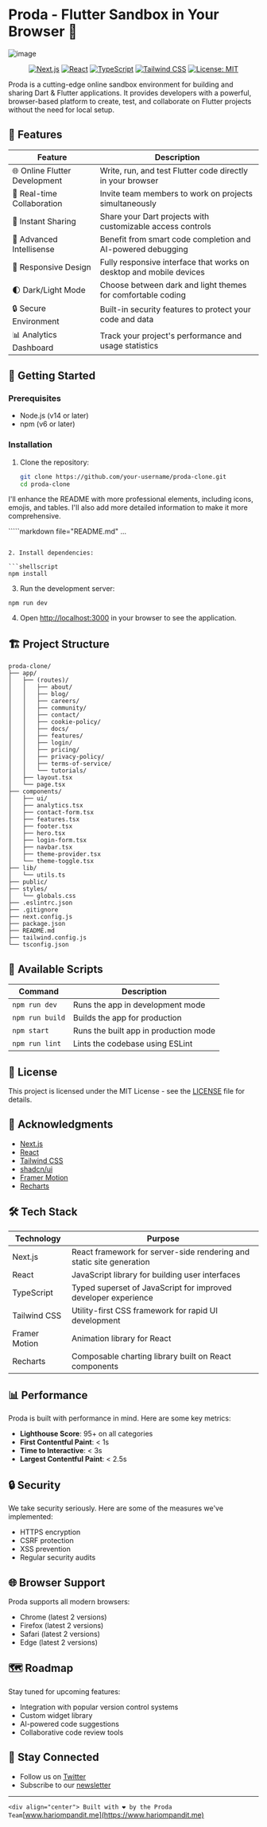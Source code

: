# Proda - Flutter Sandbox in Your Browser 🚀

![image](https://github.com/user-attachments/assets/52667057-036c-4dbf-8fba-e2f0c09cf365)


<div align="center">

  
  [![Next.js](https://img.shields.io/badge/Next.js-13.0+-blueviolet.svg)](https://nextjs.org/)
  [![React](https://img.shields.io/badge/React-18.0+-blue.svg)](https://reactjs.org/)
  [![TypeScript](https://img.shields.io/badge/TypeScript-4.5+-blue.svg)](https://www.typescriptlang.org/)
  [![Tailwind CSS](https://img.shields.io/badge/Tailwind_CSS-3.0+-38B2AC.svg)](https://tailwindcss.com/)
  [![License: MIT](https://img.shields.io/badge/License-MIT-yellow.svg)](https://opensource.org/licenses/MIT)
</div>

Proda is a cutting-edge online sandbox environment for building and sharing Dart & Flutter applications. It provides developers with a powerful, browser-based platform to create, test, and collaborate on Flutter projects without the need for local setup.

## 🌟 Features

| Feature | Description |
|---------|-------------|
| 🌐 Online Flutter Development | Write, run, and test Flutter code directly in your browser |
| 👥 Real-time Collaboration | Invite team members to work on projects simultaneously |
| 🔗 Instant Sharing | Share your Dart projects with customizable access controls |
| 🧠 Advanced Intellisense | Benefit from smart code completion and AI-powered debugging |
| 📱 Responsive Design | Fully responsive interface that works on desktop and mobile devices |
| 🌓 Dark/Light Mode | Choose between dark and light themes for comfortable coding |
| 🔒 Secure Environment | Built-in security features to protect your code and data |
| 📊 Analytics Dashboard | Track your project's performance and usage statistics |

## 🚀 Getting Started

### Prerequisites

- Node.js (v14 or later)
- npm (v6 or later)

### Installation

1. Clone the repository:
   ```bash
   git clone https://github.com/your-username/proda-clone.git
   cd proda-clone
I'll enhance the README with more professional elements, including icons, emojis, and tables. I'll also add more detailed information to make it more comprehensive.

`<ReactProject id="proda-clone">````markdown file="README.md"
...
```

2. Install dependencies:

```shellscript
npm install
```


3. Run the development server:

```shellscript
npm run dev
```


4. Open [http://localhost:3000](http://localhost:3000) in your browser to see the application.


## 🏗️ Project Structure

```plaintext
proda-clone/
├── app/
│   ├── (routes)/
│   │   ├── about/
│   │   ├── blog/
│   │   ├── careers/
│   │   ├── community/
│   │   ├── contact/
│   │   ├── cookie-policy/
│   │   ├── docs/
│   │   ├── features/
│   │   ├── login/
│   │   ├── pricing/
│   │   ├── privacy-policy/
│   │   ├── terms-of-service/
│   │   └── tutorials/
│   ├── layout.tsx
│   └── page.tsx
├── components/
│   ├── ui/
│   ├── analytics.tsx
│   ├── contact-form.tsx
│   ├── features.tsx
│   ├── footer.tsx
│   ├── hero.tsx
│   ├── login-form.tsx
│   ├── navbar.tsx
│   ├── theme-provider.tsx
│   └── theme-toggle.tsx
├── lib/
│   └── utils.ts
├── public/
├── styles/
│   └── globals.css
├── .eslintrc.json
├── .gitignore
├── next.config.js
├── package.json
├── README.md
├── tailwind.config.js
└── tsconfig.json
```

## 📜 Available Scripts

| Command | Description
|-----|-----
| `npm run dev` | Runs the app in development mode
| `npm run build` | Builds the app for production
| `npm start` | Runs the built app in production mode
| `npm run lint` | Lints the codebase using ESLint




## 📄 License

This project is licensed under the MIT License - see the [LICENSE](LICENSE) file for details.

## 🙏 Acknowledgments

- [Next.js](https://nextjs.org/)
- [React](https://reactjs.org/)
- [Tailwind CSS](https://tailwindcss.com/)
- [shadcn/ui](https://ui.shadcn.com/)
- [Framer Motion](https://www.framer.com/motion/)
- [Recharts](https://recharts.org/)


## 🛠️ Tech Stack

| Technology | Purpose
|-----|-----
| Next.js | React framework for server-side rendering and static site generation
| React | JavaScript library for building user interfaces
| TypeScript | Typed superset of JavaScript for improved developer experience
| Tailwind CSS | Utility-first CSS framework for rapid UI development
| Framer Motion | Animation library for React
| Recharts | Composable charting library built on React components


## 📊 Performance

Proda is built with performance in mind. Here are some key metrics:

- **Lighthouse Score**: 95+ on all categories
- **First Contentful Paint**: < 1s
- **Time to Interactive**: < 3s
- **Largest Contentful Paint**: < 2.5s


## 🔒 Security

We take security seriously. Here are some of the measures we've implemented:

- HTTPS encryption
- CSRF protection
- XSS prevention
- Regular security audits


## 🌐 Browser Support

Proda supports all modern browsers:

- Chrome (latest 2 versions)
- Firefox (latest 2 versions)
- Safari (latest 2 versions)
- Edge (latest 2 versions)




## 🗺️ Roadmap

Stay tuned for upcoming features:

- Integration with popular version control systems
- Custom widget library
- AI-powered code suggestions
- Collaborative code review tools


## 📣 Stay Connected

- Follow us on [Twitter](https://twitter.com/Hari_Om_Pandit)
- Subscribe to our [newsletter](https://proda.dev/newsletter)


---

`<div align="center">
  Built with ❤️ by the Proda Team`[www.hariompandit.me](https://www.hariompandit.me)
